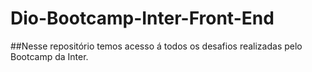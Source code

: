 # Dio-Bootcamp-Inter-Front-End
##Nesse repositório temos acesso á todos os desafios realizadas pelo Bootcamp da Inter.
